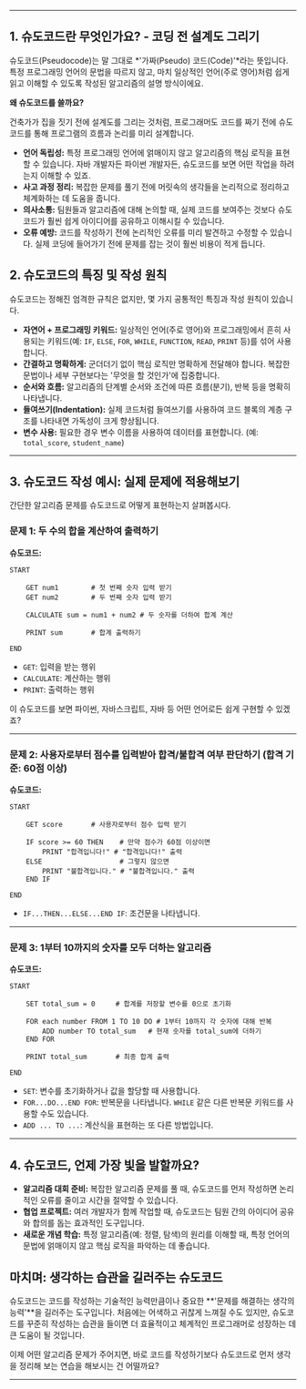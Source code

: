 
-----

## 1\. 슈도코드란 무엇인가요? - 코딩 전 설계도 그리기

슈도코드(Pseudocode)는 말 그대로 \*'가짜(Pseudo) 코드(Code)'\*라는 뜻입니다.
특정 프로그래밍 언어의 문법을 따르지 않고, 마치 일상적인 언어(주로 영어)처럼 쉽게 읽고 이해할 수 있도록 작성된 알고리즘의 설명 방식이에요.

**왜 슈도코드를 쓸까요?**

건축가가 집을 짓기 전에 설계도를 그리는 것처럼, 프로그래머도 코드를 짜기 전에 슈도코드를 통해 프로그램의 흐름과 논리를 미리 설계합니다.

  * **언어 독립성:** 특정 프로그래밍 언어에 얽매이지 않고 알고리즘의 핵심 로직을 표현할 수 있습니다. 자바 개발자든 파이썬 개발자든, 슈도코드를 보면 어떤 작업을 하려는지 이해할 수 있죠.
  * **사고 과정 정리:** 복잡한 문제를 풀기 전에 머릿속의 생각들을 논리적으로 정리하고 체계화하는 데 도움을 줍니다.
  * **의사소통:** 팀원들과 알고리즘에 대해 논의할 때, 실제 코드를 보여주는 것보다 슈도코드가 훨씬 쉽게 아이디어를 공유하고 이해시킬 수 있습니다.
  * **오류 예방:** 코드를 작성하기 전에 논리적인 오류를 미리 발견하고 수정할 수 있습니다. 실제 코딩에 들어가기 전에 문제를 잡는 것이 훨씬 비용이 적게 듭니다.

## 2\. 슈도코드의 특징 및 작성 원칙

슈도코드는 정해진 엄격한 규칙은 없지만, 몇 가지 공통적인 특징과 작성 원칙이 있습니다.

  * **자연어 + 프로그래밍 키워드:** 일상적인 언어(주로 영어)와 프로그래밍에서 흔히 사용되는 키워드(예: `IF`, `ELSE`, `FOR`, `WHILE`, `FUNCTION`, `READ`, `PRINT` 등)를 섞어 사용합니다.
  * **간결하고 명확하게:** 군더더기 없이 핵심 로직만 명확하게 전달해야 합니다. 복잡한 문법이나 세부 구현보다는 '무엇을 할 것인가'에 집중합니다.
  * **순서와 흐름:** 알고리즘의 단계별 순서와 조건에 따른 흐름(분기), 반복 등을 명확히 나타냅니다.
  * **들여쓰기(Indentation):** 실제 코드처럼 들여쓰기를 사용하여 코드 블록의 계층 구조를 나타내면 가독성이 크게 향상됩니다.
  * **변수 사용:** 필요한 경우 변수 이름을 사용하여 데이터를 표현합니다. (예: `total_score`, `student_name`)

-----

## 3\. 슈도코드 작성 예시: 실제 문제에 적용해보기

간단한 알고리즘 문제를 슈도코드로 어떻게 표현하는지 살펴봅시다.

### **문제 1: 두 수의 합을 계산하여 출력하기**

**슈도코드:**

```pseudocode
START

    GET num1        # 첫 번째 숫자 입력 받기
    GET num2        # 두 번째 숫자 입력 받기

    CALCULATE sum = num1 + num2 # 두 숫자를 더하여 합계 계산

    PRINT sum       # 합계 출력하기

END
```

  * `GET`: 입력을 받는 행위
  * `CALCULATE`: 계산하는 행위
  * `PRINT`: 출력하는 행위

이 슈도코드를 보면 파이썬, 자바스크립트, 자바 등 어떤 언어로든 쉽게 구현할 수 있겠죠?

-----

### **문제 2: 사용자로부터 점수를 입력받아 합격/불합격 여부 판단하기 (합격 기준: 60점 이상)**

**슈도코드:**

```pseudocode
START

    GET score       # 사용자로부터 점수 입력 받기

    IF score >= 60 THEN    # 만약 점수가 60점 이상이면
        PRINT "합격입니다!" # "합격입니다!" 출력
    ELSE                   # 그렇지 않으면
        PRINT "불합격입니다." # "불합격입니다." 출력
    END IF

END
```

  * `IF...THEN...ELSE...END IF`: 조건문을 나타냅니다.

-----

### **문제 3: 1부터 10까지의 숫자를 모두 더하는 알고리즘**

**슈도코드:**

```pseudocode
START

    SET total_sum = 0     # 합계를 저장할 변수를 0으로 초기화

    FOR each number FROM 1 TO 10 DO # 1부터 10까지 각 숫자에 대해 반복
        ADD number TO total_sum   # 현재 숫자를 total_sum에 더하기
    END FOR

    PRINT total_sum       # 최종 합계 출력

END
```

  * `SET`: 변수를 초기화하거나 값을 할당할 때 사용합니다.
  * `FOR...DO...END FOR`: 반복문을 나타냅니다. `WHILE` 같은 다른 반복문 키워드를 사용할 수도 있습니다.
  * `ADD ... TO ...`: 계산식을 표현하는 또 다른 방법입니다.

-----

## 4\. 슈도코드, 언제 가장 빛을 발할까요?

  * **알고리즘 대회 준비:** 복잡한 알고리즘 문제를 풀 때, 슈도코드를 먼저 작성하면 논리적인 오류를 줄이고 시간을 절약할 수 있습니다.
  * **협업 프로젝트:** 여러 개발자가 함께 작업할 때, 슈도코드는 팀원 간의 아이디어 공유와 합의를 돕는 효과적인 도구입니다.
  * **새로운 개념 학습:** 특정 알고리즘(예: 정렬, 탐색)의 원리를 이해할 때, 특정 언어의 문법에 얽매이지 않고 핵심 로직을 파악하는 데 좋습니다.

## 마치며: 생각하는 습관을 길러주는 슈도코드

슈도코드는 코드를 작성하는 기술적인 능력만큼이나 중요한 **'문제를 해결하는 생각의 능력'**을 길러주는 도구입니다. 처음에는 어색하고 귀찮게 느껴질 수도 있지만, 슈도코드를 꾸준히 작성하는 습관을 들이면 더 효율적이고 체계적인 프로그래머로 성장하는 데 큰 도움이 될 것입니다.

이제 어떤 알고리즘 문제가 주어지면, 바로 코드를 작성하기보다 슈도코드로 먼저 생각을 정리해 보는 연습을 해보시는 건 어떨까요?

---
